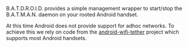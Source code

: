 B.A.T.D.R.O.I.D. provides a simple management wrapper to start/stop the B.A.T.M.A.N. daemon on your rooted Android handset.

At this time Android does not provide support for adhoc networks. To achieve this we rely on code from the [android-wifi-tether](http://code.google.com/p/android-wifi-tether) project which supports most Android handsets.